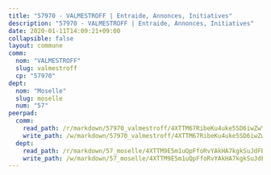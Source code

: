 ```yaml
---
title: "57970 - VALMESTROFF | Entraide, Annonces, Initiatives"
description: "57970 - VALMESTROFF | Entraide, Annonces, Initiatives"
date: 2020-01-11T14:09:21+09:00
collapsible: false
layout: commune
comm:
  nom: "VALMESTROFF"
  slug: valmestroff
  cp: "57970"
dept:
  nom: "Moselle"
  slug: moselle
  num: "57"
peerpad:
  comm:
    read_path: /r/markdown/57970_valmestroff/4XTTM67RibeKu4uke5SD6iwZwYtTLQsrTVo8SosWT3yr9T7v7
    write_path: /w/markdown/57970_valmestroff/4XTTM67RibeKu4uke5SD6iwZwYtTLQsrTVo8SosWT3yr9T7v7-K3TgUymB8pTYC3ChujHBPyg5Ys5KQGTQpTCgJis11ncr9sv4JpTXqEDzo1efAiFdks3xmZfPG1khHHTWpkxrtMtNBAEmNrzQRzHLscrG3jziJhTgnMZbD6VtzT5c3v1SfLdnZycs
  dept:
    read_path: /r/markdown/57_moselle/4XTTM9E5m1uQpFfoRvYAkHA7kgkSuJdFBSCmoLnZ6YvxmqAKj
    write_path: /w/markdown/57_moselle/4XTTM9E5m1uQpFfoRvYAkHA7kgkSuJdFBSCmoLnZ6YvxmqAKj-K3TgTxpsRhjGfb3pJqDaX4rYTLkyLoK3BLA4awBfhTSCoyNhResrhhmfsEF8aKnccedt5XoBzWeRYfKxQxNKv71ETcpGharLRE7rdgTKY3uSaW3Du2dz8v23YEY268mfYmweTFnR
---
```


